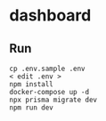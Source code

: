 # dashboard

## Run

```
cp .env.sample .env
< edit .env >
npm install
docker-compose up -d
npx prisma migrate dev
npm run dev
```

